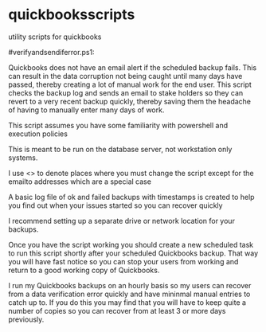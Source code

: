 # quickbooksscripts
utility scripts for quickbooks


#verifyandsendiferror.ps1:

Quickbooks does not have an email alert if the scheduled backup fails.  This can result in the data corruption not being caught until many days have passed, thereby creating a lot of manual work for the end user.  This script checks the backup log and sends an email to stake holders so they can revert to a very recent backup quickly, thereby saving them the headache of having to manually enter many days of work.

This script assumes you have some familiarity with powershell and execution policies

This is meant to be run on the database server, not workstation only systems.

I use <> to denote places where you must change the script except for the emailto addresses which are
a special case

A basic log file of ok and failed backups with timestamps is created to help you find out when your issues
started so you can recover quickly

I recommend setting up a separate drive or network location for your backups.

Once you have the script working you should create a new scheduled task to run this script shortly after your
scheduled Quickbooks backup.  That way you will have fast notice so you can stop your users from working and return to a good working copy of Quickbooks. 

I run my Quickbooks backups on an hourly basis so my users can recover from a data verification error quickly and have mininmal manual entries to catch up to.
If you do this you may find that you will have to keep quite a number of copies so you can recover from at least 3 or more days previously.

